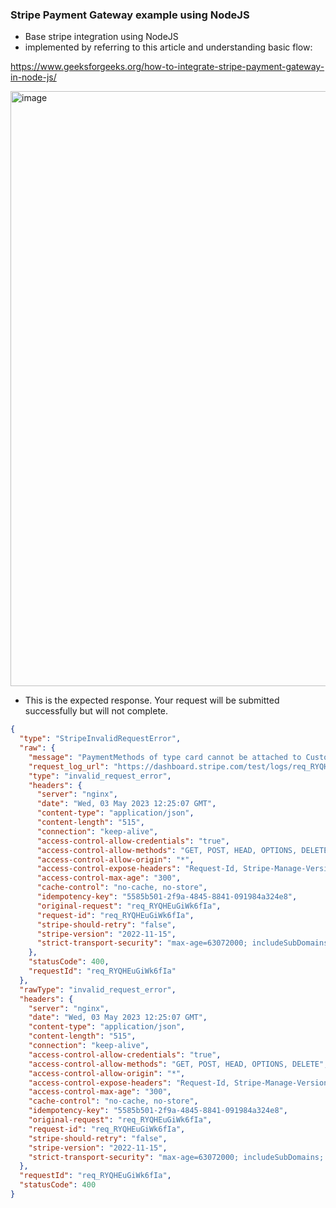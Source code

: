 ### Stripe Payment Gateway example using NodeJS

- Base stripe integration using NodeJS
- implemented by referring to this article and understanding basic flow:

https://www.geeksforgeeks.org/how-to-integrate-stripe-payment-gateway-in-node-js/

<img width="952" alt="image" src="https://user-images.githubusercontent.com/26508636/235915586-5b23aa7d-ca9b-4264-8939-abab99f71277.png">

- This is the expected response. Your request will be submitted successfully but will not complete.

```json
{
  "type": "StripeInvalidRequestError",
  "raw": {
    "message": "PaymentMethods of type card cannot be attached to Customers directly without 3DS due to Indian payment regulations. Please instead provide the PaymentMethod and Customer alongside a SetupIntent or PaymentIntent with the `setup_future_usage` parameter. See https://support.stripe.com/questions/guide-for-saving-cards-in-india for more details.",
    "request_log_url": "https://dashboard.stripe.com/test/logs/req_RYQHEuGiWk6fIa?t=1683116707",
    "type": "invalid_request_error",
    "headers": {
      "server": "nginx",
      "date": "Wed, 03 May 2023 12:25:07 GMT",
      "content-type": "application/json",
      "content-length": "515",
      "connection": "keep-alive",
      "access-control-allow-credentials": "true",
      "access-control-allow-methods": "GET, POST, HEAD, OPTIONS, DELETE",
      "access-control-allow-origin": "*",
      "access-control-expose-headers": "Request-Id, Stripe-Manage-Version, X-Stripe-External-Auth-Required, X-Stripe-Privileged-Session-Required",
      "access-control-max-age": "300",
      "cache-control": "no-cache, no-store",
      "idempotency-key": "5585b501-2f9a-4845-8841-091984a324e8",
      "original-request": "req_RYQHEuGiWk6fIa",
      "request-id": "req_RYQHEuGiWk6fIa",
      "stripe-should-retry": "false",
      "stripe-version": "2022-11-15",
      "strict-transport-security": "max-age=63072000; includeSubDomains; preload"
    },
    "statusCode": 400,
    "requestId": "req_RYQHEuGiWk6fIa"
  },
  "rawType": "invalid_request_error",
  "headers": {
    "server": "nginx",
    "date": "Wed, 03 May 2023 12:25:07 GMT",
    "content-type": "application/json",
    "content-length": "515",
    "connection": "keep-alive",
    "access-control-allow-credentials": "true",
    "access-control-allow-methods": "GET, POST, HEAD, OPTIONS, DELETE",
    "access-control-allow-origin": "*",
    "access-control-expose-headers": "Request-Id, Stripe-Manage-Version, X-Stripe-External-Auth-Required, X-Stripe-Privileged-Session-Required",
    "access-control-max-age": "300",
    "cache-control": "no-cache, no-store",
    "idempotency-key": "5585b501-2f9a-4845-8841-091984a324e8",
    "original-request": "req_RYQHEuGiWk6fIa",
    "request-id": "req_RYQHEuGiWk6fIa",
    "stripe-should-retry": "false",
    "stripe-version": "2022-11-15",
    "strict-transport-security": "max-age=63072000; includeSubDomains; preload"
  },
  "requestId": "req_RYQHEuGiWk6fIa",
  "statusCode": 400
}
```
